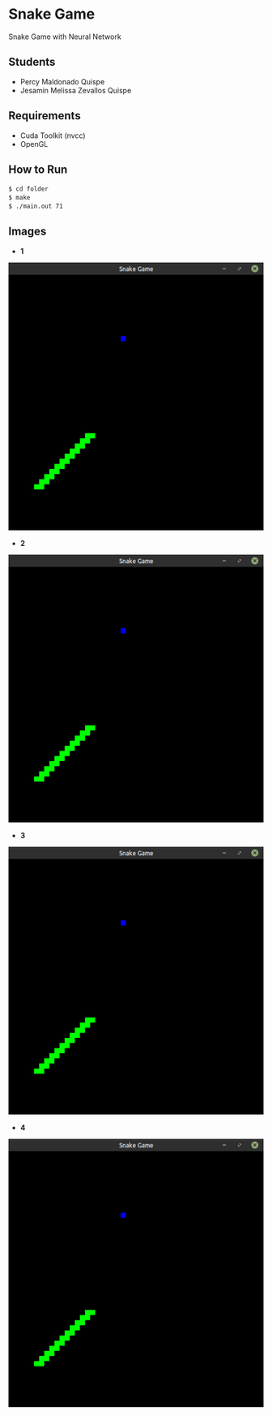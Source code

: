 # Snake Game
Snake Game with Neural Network

## Students
- Percy Maldonado Quispe
- Jesamin Melissa Zevallos Quispe

## Requirements
- Cuda Toolkit (nvcc)
- OpenGL

## How to Run
```bash
$ cd folder
$ make
$ ./main.out 71
```

## Images
*   **1**
<p align="center"> 
<img src="https://github.com/maldonadoq/games/blob/master/lab4/img/1.png" width="600">
</p>

*   **2**
<p align="center"> 
<img src="https://github.com/maldonadoq/games/blob/master/lab4/img/1.png" width="600">
</p>

*   **3**
<p align="center"> 
<img src="https://github.com/maldonadoq/games/blob/master/lab4/img/1.png" width="600">
</p>

*   **4**
<p align="center"> 
<img src="https://github.com/maldonadoq/games/blob/master/lab4/img/1.png" width="600">
</p>